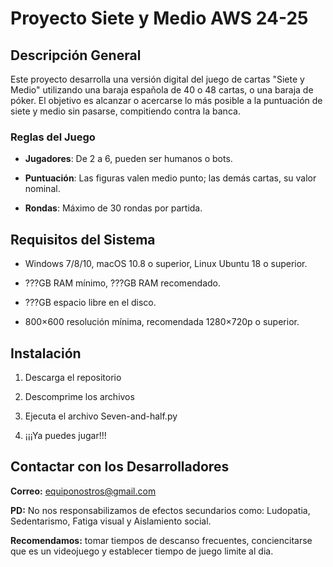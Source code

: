 # **Proyecto Siete y Medio AWS 24-25**

## **Descripción General**

Este proyecto desarrolla una versión digital del juego de cartas "Siete y Medio" utilizando una baraja española de 40 o 48 cartas, o una baraja de póker.
El objetivo es alcanzar o acercarse lo más posible a la puntuación de siete y medio sin pasarse, compitiendo contra la banca.

### **Reglas del Juego**

- **Jugadores**: De 2 a 6, pueden ser humanos o bots.

- **Puntuación**: Las figuras valen medio punto; las demás cartas, su valor nominal.

- **Rondas**: Máximo de 30 rondas por partida.

## **Requisitos del Sistema**

- Windows 7/8/10, macOS 10.8 o superior, Linux Ubuntu 18 o superior.
  
- ???GB RAM mínimo, ???GB RAM recomendado.
  
- ???GB espacio libre en el disco.

- 800×600 resolución mínima, recomendada 1280×720p o superior.

## **Instalación**

1. Descarga el repositorio

3. Descomprime los archivos

4. Ejecuta el archivo Seven-and-half.py

5. ¡¡¡Ya puedes jugar!!!

## **Contactar con los Desarrolladores**

**Correo:** equiponostros@gmail.com

**PD:**
No nos responsabilizamos de efectos secundarios como:
Ludopatia, Sedentarismo, Fatiga visual y Aislamiento social.

**Recomendamos:**
tomar tiempos de descanso frecuentes, conciencitarse que es un videojuego y establecer tiempo de juego limite al dia.
